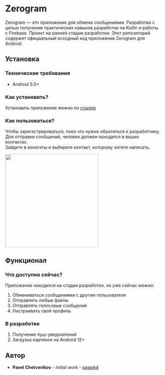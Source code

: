 # Zerogram

Zerogram — это приложение для обмена сообщениями. Разработан с целью получения практических навыков разработки на Kotlin и работы с Firebase. Проект на ранней стадии разработки. Этот репозиторий содержит официальный исходный код приложения Zerogram для Android. 

##

## Установка
### Технические требования

* Android 5.0+

### Как установить?

Установить приложение можно по [ссылке](https://disk.yandex.ru/d/t72KuxOMXyOQsA)

### Как пользоваться?
Чтобы зарегестрироваться, пока что нужно обратиться к разработчику.<br>
Для отправки сообщений, человек должен находится в ваших контактах.<br>
Зайдите в конаткты и выберите контакт, которому хотите написать.

<img src = "https://i.imgur.com/XWWaOpW.png" width = 300>


## Функционал
### Что доступно сейчас?
Приложение находится на стадии разработки, но уже сейчас можно:
1. Обмениваться сообщениями с другим пользователя
2. Отправлять любые файлы
3. Отправлять голосовые сообщения
4. Настраивать свой профиль

### В разработке
1. Получение пуш-уведомлений
2. Загрузка картинок на Android 12+
## Автор

* **Pavel Chetverikov** - *Initial work* - [paawk4](https://github.com/paawk4)
